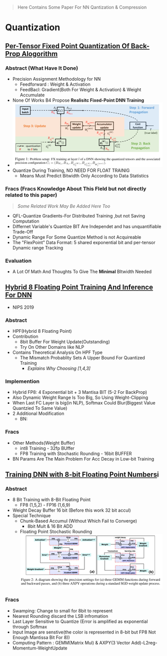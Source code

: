 
> Here Contains Some Paper For NN Qantization & Compression

# Quantization

## [Per-Tensor Fixed Point Quantization Of Back-Prop Alogorithm]()

### Abstract (What Have It Done)
* Precision Assignment Methodology for NN
	* Feedforward : Weight & Activation
	* FeedBacl: Gradient(Both For Weight & Activation) & Weight Accumulate
* None Of Works B4 Propose **Realisitc Fixed-Point DNN Training**
* ![](https://github.com/A-suozhang/MyPicBed/raw/master/img/20191202164104.png)
* Quantize During Training, NO NEED FOR FLOAT TRAINIG
	* Means Must Predict Bitwidth Only According to Data Statistics

### Fracs (Fracs Knowledge About This FIeld but not directly related to this paper)

> *Some Related Work May Be Added Here Too*

* QFL-Quantize Gradients-For Distributed Training ,but not Saving Computation
* Differnet Variable's Quantize BIT Are Independet and has unquantifiable Trade-Off
* Dynamic Range For Some Quantize Method is not Acquireable
* The "FlexPoint" Data Format: 5 shared exponential bit and per-tensor Dynamic range Tracking

### Evaluation
* A Lot Of Math And Thoughts To Give The **Minimal** BItwidth Needed


## [Hybrid 8 Floating Point Training And Inference For DNN]()

* NIPS 2019

### Abstract
* HPF(Hybrid 8 Floating Point)
* Contribution
	* 8bit Buffer For Weight Update(Outstanding)
	* Try On Other Domains like NLP
* Contains Theoretical Analysis On HPF Type
	* The Mismatch Probablity Sets A Upper Bound For Quantized Training
		* *Explains Why Choosing [1,4,3]*

### Implemention
* Hybrid FP8: 4 Exponential bit + 3 Mantisa BIT (5-2 For BackProp)
* Also Dynamic Weight Range Is Too Big, So Using Weight-Clipping
* When Last FC Layer is big(in NLP), Softmax Could Blur(Biggest Value Quantzied To Same Value)
* 2 Additional Modification
	* BN: 

### Fracs
* Other Methods(Weight Buffer)
	* int8 Training - 32fp BUffer
	* FP8 Training with Stochastic Rounding - 16bit BUFFER
* BN Params Are The Main Problem For Acc Decay in Low-bit Training

## [Training DNN with 8-bit Floating Point Numbers]()i

### Abstract 
* 8 Bit Training with 8-Bit Floating Point
	* FP8 (1,5,2) - FP16 (1,6,9)
* Weight Decay Buffer 16 bit (Before this work 32 bit accul)
* Special Technique
	* Chunk-Based Accumul (Without Which Fail to Converge)
		* 8bit Mult & 16 Bit ADD
	* Floating Point Stochastic Rounding
![](https://github.com/A-suozhang/MyPicBed/raw/master/img/20191203095523.png)

### Fracs
* Swamping: Change to small for 8bit to represent
* Nearest Rounding discard the LSB infromation
* Last Layer Sensitive to Quantize (Error is amplified as exponential through Softmax
* Input Image are senstive(the color is represented in 8-bit but FP8 Not Enough Mantissa Bit For 8))
* Computing Pattern : GEMM(Matrix Mul) & AXPY(3 Vector Add)-L2reg-Momentum-WeightUpdate
